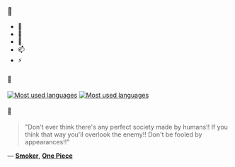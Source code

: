 ### 👋

- 🔭
- 🌱
- 💬
- 📫
- ⚡

#### 🧏

[![Most used languages](https://github-readme-stats-aynah.vercel.app/api/top-langs/?username=aynh&theme=solarized-dark&langs_count=6&layout=compact&hide_title=true)](https://github.com/anuraghazra/github-readme-stats#gh-dark-mode-only)
[![Most used languages](https://github-readme-stats-aynah.vercel.app/api/top-langs/?username=aynh&theme=solarized-light&langs_count=6&layout=compact&hide_title=true)](https://github.com/anuraghazra/github-readme-stats#gh-light-mode-only)

#### 💬

> "Don't ever think there's any perfect society made by humans!! If you think that way you'll overlook the enemy!! Don't be fooled by appearances!!"

&mdash; [**Smoker**](https://myanimelist.net/character.php?q=Smoker&cat=character), [**One Piece**](https://myanimelist.net/search/all?q=One%20Piece&cat=all)
